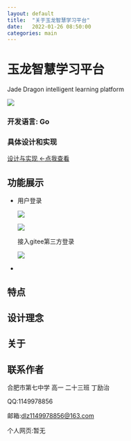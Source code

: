 ```yaml
---
layout: default
title:  "关于玉龙智慧学习平台"
date:   2022-01-26 08:50:00
categories: main
---
```


# 玉龙智慧学习平台

Jade Dragon intelligent learning platform

![]({{site.baseurl}}/img/logo.png)

### 开发语言: Go

### 具体设计和实现

[设计与实现  <-点我查看](https://www.100chui.com/)

## 功能展示

- 用户登录
  
  ![]({{site.baseurl}}/img/2.png)
  
  ![]({{site.baseurl}}/img/3.png)
  
  接入gitee第三方登录
  
  ![]({{site.baseurl}}/img/1.png)
  
- 

## 特点

## 设计理念

## 关于

## 联系作者

合肥市第七中学 高一 二十三班 丁励治

QQ:1149978856

邮箱:dlz1149978856@163.com

个人网页:暂无
